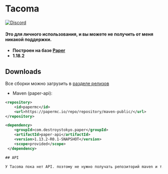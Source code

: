 # Tacoma
<a href="https://discord.gg/RGKHvJXWNS">![Discord](https://img.shields.io/discord/1151582614742904903?label=Discord&logo=Discord)</a>
  <h4><b>Это для личного использования, и вы можете не получить от меня никакой поддержки.</b></h4> 

- **Построен на базе [Paper](https://github.com/PaperMC/Paper )**
- **1.18.2**

## Downloads

Все сборки можно загрузить в [разделе релизов](https://github.com/DoubleDante/Tacoma/releases)

 * Maven (paper-api):
```xml
<repository>
    <id>papermc</id>
    <url>https://papermc.io/repo/repository/maven-public/</url>
</repository>
```
```xml
<dependency>
    <groupId>com.destroystokyo.paper</groupId>
    <artifactId>paper-api</artifactId>
    <version>1.13.2-R0.1-SNAPSHOT</version>
    <scope>provided</scope>
 </dependency>

## API

У Tacoma пока нет API. поэтому не нужно получать репозиторий maven и т. д.
